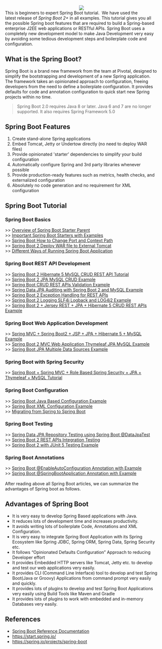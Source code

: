 <div dir="ltr" style="text-align: left;" trbidi="on">
<style>
.font-family-page {
    font-family: -apple-system, BlinkMacSystemFont, "Segoe UI", Helvetica, Arial, sans-serif, "Apple Color Emoji", "Segoe UI Emoji", "Segoe UI Symbol";
}
</style>

<br>
<div class="font-family-page">
<div class="separator" style="clear: both; text-align: center;">
<a href="https://4.bp.blogspot.com/-ou-a_Aa1t7A/W6IhNc3Q0gI/AAAAAAAAD6Y/pwh44arKiuM_NBqB1H7Pz4-7QhUxAgZkACLcBGAs/s1600/spring-boot-logo.png" imageanchor="1" style="margin-left: 1em; margin-right: 1em;"><img border="0" data-original-height="315" data-original-width="600" src="https://4.bp.blogspot.com/-ou-a_Aa1t7A/W6IhNc3Q0gI/AAAAAAAAD6Y/pwh44arKiuM_NBqB1H7Pz4-7QhUxAgZkACLcBGAs/s1600/spring-boot-logo.png"></a></div>
<div style="text-align: left;">
This is beginners to expert Spring Boot tutorial.&nbsp; We have used the latest&nbsp;release of <i>Spring Boot 2+</i> in all examples. This tutorial gives you all the possible Spring boot features that are required to build a Spring-based enterprise&nbsp;J2EE web applications or RESTful APIs. Spring Boot uses a completely new development model to make Java Development very easy by avoiding some tedious development steps and boilerplate code and configuration.</div>
<h2 style="text-align: left;">
What is the Spring Boot?</h2>
<div style="text-align: left;">
Spring Boot is a brand new framework from the team at Pivotal, designed to simplify the bootstrapping and development of a new Spring application. The framework takes an opinionated approach to configuration, freeing developers from the need to define a boilerplate configuration. It provides defaults for code and annotation configuration to quick start new Spring projects within no time.<br>
<blockquote class="tr_bq">
Spring Boot 2.0 requires Java 8 or later. Java 6 and 7 are no longer supported. It also requires Spring Framework 5.0</blockquote>
</div>
<h2 style="text-align: left;">
Spring Boot Features</h2>
<ol style="text-align: left;">
<li>Create stand-alone Spring applications</li>
<li>Embed Tomcat, Jetty or Undertow directly (no need to deploy WAR files)</li>
<li>Provide opinionated 'starter' dependencies to simplify your build configuration</li>
<li>Automatically configure Spring and 3rd party libraries whenever possible</li>
<li>Provide production-ready features such as metrics, health checks, and externalized configuration</li>
<li>Absolutely no code generation and no requirement for XML configuration</li>
</ol>
<h2 style="text-align: left;">
Spring Boot Tutorial</h2>
<h3 style="text-align: left;">
Spring Boot Basics</h3>
<div>
<div style="text-align: left;">
&gt;&gt;&nbsp;<a href="http://www.javaguides.net/2018/09/overview-of-spring-boot-starter-parent.html" target="_blank">Overview of Spring Boot Starter Parent</a></div>
<div style="text-align: left;">
&gt;&gt;&nbsp;<a href="http://www.javaguides.net/2018/09/important-spring-boot-starters-with-examples.html" target="_blank">Important Spring Boot Starters with Examples</a><br>
<div style="text-align: left;">
&gt;&gt;&nbsp;<a href="http://www.javaguides.net/2018/09/spring-boot-how-to-change-port-and-context-path.html" target="_blank">Spring Boot How to Change Port and Context Path</a></div>
<div style="text-align: left;">
&gt;&gt;&nbsp;<a href="http://www.javaguides.net/2018/09/spring-boot-2-deploy-war-file-to-external-tomcat.html" target="_blank">Spring Boot 2 Deploy WAR file to External Tomcat</a><br>
&gt;&gt;&nbsp;<a href="http://www.javaguides.net/2018/09/different-ways-of-running-spring-boot-appilcation.html" target="_blank">Different Ways of Running Spring Boot Application</a></div>
</div>
</div>
<h3 style="text-align: left;">
Spring Boot REST API Development</h3>
<div>
&gt;&gt;&nbsp;<a href="http://www.javaguides.net/2018/09/spring-boot-2-hibernate-5-mysql-crud-rest-api-tutorial.html" target="_blank">Spring Boot 2 Hibernate 5 MySQL CRUD REST API Tutorial</a></div>
<div>
&gt;&gt;&nbsp;<a href="http://www.javaguides.net/2018/09/spring-boot-2-jpa-mysql-crud-example.html" target="_blank">Spring Boot 2 JPA MySQL CRUD Example</a></div>
<div>
&gt;&gt;&nbsp;<a href="http://www.javaguides.net/2018/09/spring-boot-crud-rest-apis-validation-example.html" target="_blank">Spring Boot CRUD REST APIs Validation Example</a></div>
<div>
&gt;&gt;&nbsp;<a href="http://www.javaguides.net/2018/09/spring-data-jpa-auditing-with-spring-boot2-and-mysql-example.html" target="_blank">Spring Data JPA Auditing with Spring Boot 2 and MySQL Example</a></div>
<div>
&gt;&gt;&nbsp;<a href="http://www.javaguides.net/2018/09/spring-boot-2-exception-handling-for-rest-apis.html" target="_blank">Spring Boot 2 Exception Handling for REST APIs</a></div>
<div>
&gt;&gt;&nbsp;<a href="http://www.javaguides.net/2018/09/spring-boot-2-logging-slf4j-logback-and-log4j-example.html" target="_blank">Spring Boot 2 Logging SLF4j Logback and LOG4j2 Example</a><br>
&gt;&gt;&nbsp;<a href="http://www.javaguides.net/2018/09/spring-boot-2-jersey-rest-jpa-hibernate-5-crud-rest-apis-example.html" target="_blank">Spring Boot 2 + Jersey REST + JPA + Hibernate 5 CRUD REST APIs Example</a></div>
<h3 style="text-align: left;">
Spring Boot Web Application Development</h3>
<div>
<div style="text-align: left;">
&gt;&gt;&nbsp;<a href="http://www.javaguides.net/2018/09/spring-mvc-using-spring-boot2-jsp-jpa-hibernate5-mysql-example.html" target="_blank">Spring MVC + Spring Boot2 + JSP + JPA + Hibernate 5 + MySQL Example</a></div>
<div style="text-align: left;">
&gt;&gt;&nbsp;<a href="http://www.javaguides.net/2018/09/spring-boot2-mvc-web-application-thymeleaf-jpa-mysql-example.html" target="_blank">Spring Boot 2 MVC Web Application Thymeleaf JPA MySQL Example</a><br>
&gt;&gt;&nbsp;<a href="http://www.javaguides.net/2018/09/spring-boot-jpa-multiple-data-sources-example.html" target="_blank">Spring Boot JPA Multiple Data Sources Example</a><br>
<h3 style="text-align: left;">
Spring Boot with Spring Security</h3>
&gt;&gt;&nbsp;<a href="http://www.javaguides.net/2018/09/spring-boot-spring-mvc-role-based-spring-security-jpa-thymeleaf-mysql-tutorial.html" target="_blank">Spring Boot + Spring MVC + Role Based Spring Security + JPA + Thymeleaf + MySQL Tutorial</a></div>
</div>
<h3 style="text-align: left;">
Spring Boot Configuration</h3>
<div>
&gt;&gt;&nbsp;<a href="http://www.javaguides.net/2018/09/spring-boot-java-based-configuration-example.html" target="_blank">Spring Boot Java Based Configuration Example</a><br>
&gt;&gt;&nbsp;<a href="http://www.javaguides.net/2018/09/spring-boot-xml-configuration-example.html" target="_blank">Spring Boot XML Configuration Example</a><br>
&gt;&gt;&nbsp;<a href="https://www.baeldung.com/spring-boot-migration" target="_blank">Migrating from Spring to Spring Boot</a></div>
<div style="text-align: left;">
<h3 style="text-align: left;">
Spring Boot Testing</h3>
</div>
<div style="text-align: left;">
&gt;&gt;&nbsp;<a href="http://www.javaguides.net/2018/09/spring-data-jpa-repository-testing-using-spring-boot-datajpatest.html" target="_blank">Spring Data JPA Repository Testing using Spring Boot @DataJpaTest</a></div>
<div style="text-align: left;">
&gt;&gt;&nbsp;<a href="http://www.javaguides.net/2018/09/spring-boot-2-rest-apis-integration-testing.html" target="_blank">Spring Boot 2 REST APIs Integration Testing</a></div>
<div style="text-align: left;">
&gt;&gt;&nbsp;<a href="http://www.javaguides.net/2018/09/spring-boot-2-with-junit-5-testing.html" target="_blank">Spring Boot 2 with JUnit 5 Testing Example</a><br>
<h3 style="text-align: left;">
Spring Boot Annotations</h3>
</div>
<div style="text-align: left;">
<div style="text-align: left;">
&gt;&gt;&nbsp;<a href="http://www.javaguides.net/2018/09/spring-boot-enableautoconfiguration-annotation-with-example.html" target="_blank">Spring Boot @EnableAutoConfiguration Annotation with Example</a></div>
<div style="text-align: left;">
&gt;&gt;&nbsp;<a href="http://www.javaguides.net/2018/09/spring-boot-springbootapplication-annotation-with-example.html" target="_blank">Spring Boot @SpringBootApplication Annotation with Example</a></div>
</div>
<div style="text-align: left;">
</div>
<div style="text-align: left;">
<br></div>
<div style="text-align: left;">
After reading above all Spring Boot articles, we can summarize&nbsp;the advantages of Spring boot as follows.</div>
<h2 style="text-align: left;">
Advantages of Spring Boot</h2>
<ul style="text-align: left;">
<li>It is very easy to develop Spring Based applications with Java.</li>
<li>It reduces lots of development time and increases productivity.</li>
<li>It avoids writing lots of boilerplate Code, Annotations and XML Configuration.</li>
<li>It is very easy to integrate Spring Boot Application with its Spring Ecosystem like Spring JDBC, Spring ORM, Spring Data, Spring Security etc.</li>
<li>It follows “Opinionated Defaults Configuration” Approach to reducing Developer effort</li>
<li>It provides Embedded HTTP servers like Tomcat, Jetty etc. to develop and test our web applications very easily.</li>
<li>It provides CLI (Command Line Interface) tool to develop and test Spring Boot(Java or Groovy) Applications from command prompt very easily and quickly.</li>
<li>It provides lots of plugins to develop and test Spring Boot Applications very easily using Build Tools like Maven and Gradle</li>
<li>It provides lots of plugins to work with embedded and in-memory Databases very easily.</li>
</ul>
<h2 style="text-align: left;">
References</h2>
<div>
<ul style="text-align: left;">
<li><a href="https://docs.spring.io/spring-boot/docs/current-SNAPSHOT/reference/html/index.html" target="_blank">Spring Boot Reference Documentation</a></li>
<li><a href="https://start.spring.io/" target="_blank">https://start.spring.io/</a></li>
<li><a href="https://spring.io/projects/spring-boot" target="_blank">https://spring.io/projects/spring-boot</a></li>
</ul>
</div>
</div>
</div>
